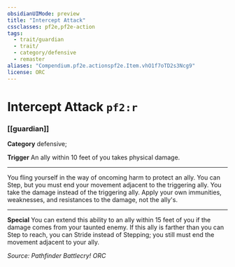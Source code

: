```yaml
---
obsidianUIMode: preview
title: "Intercept Attack"
cssclasses: pf2e,pf2e-action
tags:
  - trait/guardian
  - trait/
  - category/defensive
  - remaster
aliases: "Compendium.pf2e.actionspf2e.Item.vhO1f7oTD2s3Ncg9"
license: ORC
---
```

# Intercept Attack `pf2:r`

### [[guardian]]

**Category** defensive; 




**Trigger** An ally within 10 feet of you takes physical damage.

* * *

You fling yourself in the way of oncoming harm to protect an ally. You can Step, but you must end your movement adjacent to the triggering ally. You take the damage instead of the triggering ally. Apply your own immunities, weaknesses, and resistances to the damage, not the ally's.

* * *

**Special** You can extend this ability to an ally within 15 feet of you if the damage comes from your taunted enemy. If this ally is farther than you can Step to reach, you can Stride instead of Stepping; you still must end the movement adjacent to your ally.

*Source: Pathfinder Battlecry!*
*ORC*